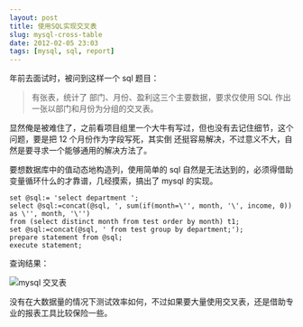```yaml
---
layout: post
title: 使用SQL实现交叉表
slug: mysql-cross-table
date: 2012-02-05 23:03
tags: [mysql, sql, report]
---
```


年前去面试时，被问到这样一个 sql 题目：

> 有张表，统计了 部门、月份、盈利这三个主要数据，要求仅使用 SQL 作出一张以部门和月份为分组的交叉表。

显然俺是被难住了，之前看项目组里一个大牛有写过，但也没有去记住细节，这个问题，要是把 12 个月份作为字段写死，其实倒
还挺容易解决，不过意义不大，自然是要寻求一个能够通用的解决方法了。

要想数据库中的值动态地构造列，使用简单的 sql 自然是无法达到的，必须得借助变量循环什么的才靠谱，几经摸索，搞出了 mysql 
的实现。

    set @sql:= 'select department ';
    select @sql:=concat(@sql, ', sum(if(month=\'', month, '\', income, 0)) as \'', month, '\'')
    from (select distinct month from test order by month) t1;
    set @sql:=concat(@sql, ' from test group by department;');
    prepare statement from @sql;
    execute statement;

查询结果：

![mysql 交叉表](http://pic.yupoo.com/greatghoul_v/BIOCAdYV/xxhdA.png)

没有在大数据量的情况下测试效率如何，不过如果要大量使用交叉表，还是借助专业的报表工具比较保险一些。

